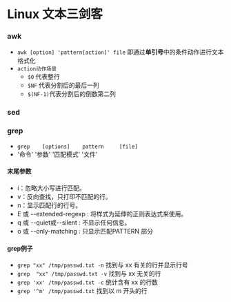 # Linux 文本三剑客 
### awk 
- `awk [option] 'pattern[action]' file` 即通过**单引号**中的条件动作进行文本格式化 
- `action动作场景` 
    - `$0` 代表整行
    - `$NF` 代表分割后的最后一列
    - `$(NF-1)`代表分割后的倒数第二列 

### sed 


### grep 
- `grep    [options]    pattern     [file]` 
-  '命令'    '参数'     '匹配模式'    '文件' 
#### 末尾参数
- i：忽略大小写进行匹配。
- v：反向查找，只打印不匹配的行。
- n：显示匹配行的行号。
- E 或 --extended-regexp : 将样式为延伸的正则表达式来使用。
- q 或 --quiet或--silent : 不显示任何信息。
- o 或 --only-matching : 只显示匹配PATTERN 部分 

#### grep例子 
- `grep "xx" /tmp/passwd.txt -n` 找到与 xx 有关的行并显示行号 
- `grep  "xx" /tmp/passwd.txt -v` 找到与 xx 无关的行 
- `grep 'xx' /tmp/passwd.txt -c` 统计含有 xx 的行数 
- `grep '^m' /tmp/passwd.txt` 找到以 m 开头的行  
